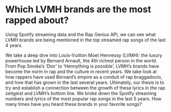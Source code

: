 # Which LVMH brands are the most rapped about?

Using Spotify streaming data and the Rap Genius API, we can see what LVMH brands are being mentioned in the top streamed rap songs of the last 4 years.

We take a deep dive into Louis-Vuitton Moet Hennessy (LVMH): the luxury powerhouse led by Bernard Arnault, the 4th richest person in the world. From Pop Smoke’s ‘Dior’ to ‘Hennything is possible’, LVMH’s brands have become the norm in rap and the culture in recent years. We take look at how rappers have used Bernard’s empire as a conduit of rap braggadocio, and how that has grown in the last several years. Ultimately, our thesis is to try and establish a connection between the growth of these lyrics in the rap zeitgeist and LVMH’s bottom line. We broke down the Spotify streaming numbers and lyrics of the most popular rap songs in the last 5 years. How many times have you heard these brands in your favorite songs? 


